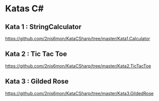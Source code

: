 # Katas C#

## Kata 1 : StringCalculator

https://github.com/2nis6mon/KataCSharp/tree/master/Kata1.Calculator

## Kata 2 : Tic Tac Toe

https://github.com/2nis6mon/KataCSharp/tree/master/Kata2.TicTacToe

## Kata 3 : Gilded Rose

https://github.com/2nis6mon/KataCSharp/tree/master/Kata3.GildedRose
